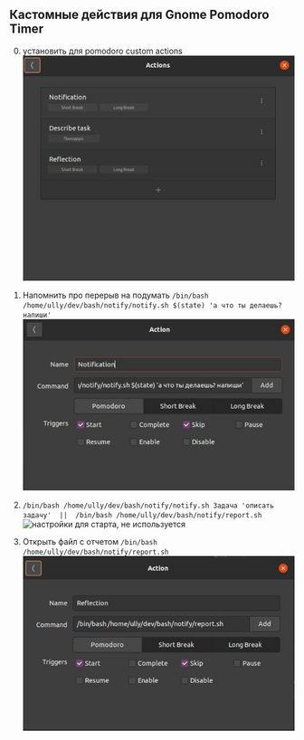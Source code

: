 ## Кастомные действия для Gnome Pomodoro Timer
0. установить для pomodoro custom actions
![настройки](screenshots/0.jpeg)
1. Напомнить про перерыв на подумать `/bin/bash /home/ully/dev/bash/notify/notify.sh $(state) 'а что ты делаешь? напиши'`
![настройки для кастомного напоминания. Должен быть установлен notify-send](screenshots/1.jpeg)

2. `/bin/bash /home/ully/dev/bash/notify/notify.sh Задача 'описать задачу'  ||  /bin/bash /home/ully/dev/bash/notify/report.sh `
![настройки для старта, не используется]()

3. Открыть файл с отчетом `/bin/bash /home/ully/dev/bash/notify/report.sh`
![открыть файл](screenshots/3.jpeg)